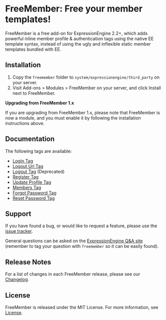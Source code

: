 # FreeMember: Free your member templates!

FreeMember is a free add-on for ExpressionEngine 2.2+, which adds powerful inline member profile
& authentication tags using the native EE template syntax, instead of using the ugly and inflexible
static member templates bundled with EE.

## Installation

1. Copy the `freemember` folder to `system/expressionengine/third_party` on your server.
2. Visit Add-ons > Modules > FreeMember on your server, and click Install next to FreeMember.

**Upgrading from FreeMember 1.x**

If you are upgrading from FreeMember 1.x, please note that FreeMember is now a module, and you
must enable it by following the installation instructions above.

## Documentation

The following tags are available:

* [Login Tag](https://github.com/expressodev/freemember/blob/master/docs/login_tag.md)
* [Logout Url Tag](https://github.com/expressodev/freemember/blob/master/docs/logout_url_tag.md)
* [Logout Tag](https://github.com/expressodev/freemember/blob/master/docs/logout_tag.md) (Deprecated)
* [Register Tag](https://github.com/expressodev/freemember/blob/master/docs/register_tag.md)
* [Update Profile Tag](https://github.com/expressodev/freemember/blob/master/docs/update_profile_tag.md)
* [Members Tag](https://github.com/expressodev/freemember/blob/master/docs/members_tag.md)
* [Forgot Password Tag](https://github.com/expressodev/freemember/blob/master/docs/forgot_password_tag.md)
* [Reset Password Tag](https://github.com/expressodev/freemember/blob/master/docs/reset_password_tag.md)

## Support

If you have found a bug, or would like to request a feature, please use the
[issue tracker](https://github.com/expressodev/freemember/issues?state=open).

General questions can be asked on the [ExpressionEngine Q&A site](http://expressionengine.stackexchange.com/)
(remember to tag your question with `freemember` so it can be easily found).

## Release Notes

For a list of changes in each FreeMember release, please see our [Changelog](https://github.com/expressodev/freemember/blob/master/CHANGELOG.md).

## License

FreeMember is released under the MIT License. For more information, see [License](https://github.com/expressodev/freemember/blob/master/LICENSE.md).
